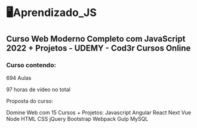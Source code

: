 # 🖥Aprendizado_JS
## Curso Web Moderno Completo com JavaScript 2022 + Projetos - UDEMY - Cod3r Cursos Online
### Curso contendo:
694 Aulas

97 horas de vídeo no total

Proposta do curso:

Domine Web com 15 Cursos + Projetos: Javascript Angular React Next Vue Node HTML CSS jQuery Bootstrap Webpack Gulp MySQL
